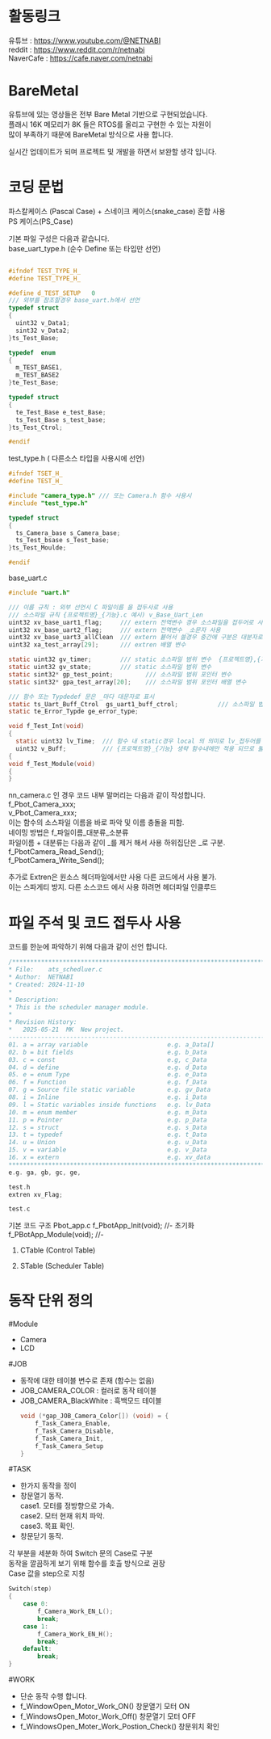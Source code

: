 # 활동링크
유튜브 : https://www.youtube.com/@NETNABI  
reddit : https://www.reddit.com/r/netnabi  
NaverCafe : https://cafe.naver.com/netnabi  

# BareMetal
유튜브에 있는 영상들은 전부 Bare Metal 기반으로 구현되었습니다.  
플래시 16K 메모리가 8K 들은 RTOS를 올리고 구현한 수 있는 자원이  
많이 부족하기 때문에 BareMetal 방식으로 사용 합니다.  

실시간 업데이트가 되며 프로젝트 및 개발을 하면서 보완할 생각 입니다.  

# 코딩 문법 
파스칼케이스 (Pascal Case) + 스네이크 케이스(snake_case) 혼합 사용  
PS 케이스(PS_Case)   

기본 파일 구성은 다음과 같습니다.  
base_uart_type.h  (순수 Define 또는 타입만 선언)  
```c

#ifndef TEST_TYPE_H_
#define TEST_TYPE_H_

#define d_TEST_SETUP   0
/// 외부를 참조할경우 base_uart.h에서 선언  
typedef struct
{
  uint32 v_Data1;
  sint32 v_Data2;
}ts_Test_Base;

typedef  enum
{
  m_TEST_BASE1,
  m_TEST_BASE2
}te_Test_Base;

typedef struct
{
  te_Test_Base e_test_Base;
  ts_Test_Base s_test_base;
}ts_Test_Ctrol;

#endif
```
test_type.h ( 다른소스 타입을 사용시에 선언)
```c
#ifndef TSET_H_
#define TEST_H_

#include "camera_type.h" /// 또는 Camera.h 함수 사용시 
#include "test_type.h"

typedef struct
{
  ts_Camera_base s_Camera_base;
  ts_Test_bsase s_Test_base;
}ts_Test_Moulde;

#endif
```
base_uart.c
```c
#include "uart.h"

/// 이름 규칙 : 외부 선언시 C 파일이름 을 접두사로 사용
/// 소스파일 규칙 {프로젝트명}_{기능}.c 예시) v_Base_Uart_Len  
uint32 xv_base_uart1_flag;     /// extern 전역변수 경우 소스파일을 접두어로 사용하여 출처를 알림   
uint32 xv_base_uart2_flag;     /// extern 전역변수 _소문자 사용    
uint32 xv_base_uart3_allClean  /// extern 븉어서 쓸경우 중간에 구분은 대분자로 표현  
uint32 xa_test_array[29];      /// extren 배열 변수  

static uint32 gv_timer;        /// static 소스파일 범위 변수  {프로젝트명},{기능} 은 생략 할수 있다.  
static uint32 gv_state;        /// static 소스파일 범위 변수  
static sint32* gp_test_point;         /// 소스파일 범위 포인터 변수  
static sint32* gpa_test_array[20];    /// 소스파일 범위 포인터 배열 변수  

/// 함수 또는 Typdedef 문은 _마다 대문자로 표시  
static ts_Uart_Buff_Ctrol  gs_uart1_buff_ctrol;           /// 소스파일 범위 구조체.  
static te_Error_Typde ge_error_type;  

void f_Test_Int(void)
{
  static uint32 lv_Time;  /// 함수 내 static경우 local 의 의미로 lv_접두어를 사용.
  uint32 v_Buff;          /// {프로젝트명}_{기능} 생략 함수내에만 적용 되므로 불필요
{
void f_Test_Module(void)
{
}

```

nn_camera.c 인 경우 코드 내부 말머리는 다음과 같이 작성합니다.  
f_Pbot_Camera_xxx;  
v_Pbot_Camera_xxx;  
이는 함수의 소스파일 이름을 바로 파악 및 이름 충돌을 피함.  
네이밍 방법은 f_파일이름_대분류_소분류  
파일이름 + 대분류는 다음과 같이 _를 제거 해서 사용
하위집단은 _로 구분.
f_PbotCamera_Read_Send();  
f_PbotCamera_Write_Send();  
  
추가로 Extren은 원소스 헤더파일에서만 사용 다른 코드에서 사용 불가.  
이는 스파게티 방지.  다른 소스코드 에서 사용 하려면 헤더파일 인클루드  
  
# 파일 주석 및 코드 접두사 사용 
코드를 한눈에 파악하기 위해 다음과 같이 선언 합니다. 
```c
/******************************************************************************
* File:    ats_schedluer.c
* Author:  NETNABI
* Created: 2024-11-10
*
* Description:
* This is the scheduler manager module.
*
* Revision History:
*   2025-05-21  MK  New project.
-------------------------------------------------------------------------------
01. a = array variable                      e.g. a_Data[]
02. b = bit fields                          e.g. b_Data
03. c = const                               e.g, c_Data
04. d = define                              e.g. d_Data
05. e = enum Type                           e.g. e_Data
06. f = Function                            e.g. f_Data
07. g = Source file static variable         e.g. gv_Data
08. i = Inline                              e.g. i_Data
09. l = Static variables inside functions   e.g. lv_Data
10. m = enum member                         e.g. m_Data
11. p = Pointer                             e.g. p_Data 
12. s = struct                              e.g. s_Data 
13. t = typedef                             e.g. t_Data 
14. u = Union                               e.g. u_Data 
15. v = variable                            e.g. v_Data
16. x = extern                              e.g. xv_data
******************************************************************************/
e.g. ga, gb, gc, ge,

test.h
extren xv_Flag;

test.c

```
기본 코드 구조
Pbot_app.c
f_PbotApp_Init(void);    //- 초기화
f_PBotApp_Module(void);  //- 


1. CTable (Control Table)

2. STable (Scheduler Table)

# 동작 단위 정의   
#Module    
- Camera   
- LCD  
  
#JOB  
  - 동작에 대한 테이블 변수로 존재 (함수는 없음)  
  - JOB_CAMERA_COLOR : 컬러로 동작 테이블  
  - JOB_CAMERA_BlackWhite : 흑백모드 테이블  
    ```c  
    void (*gap_JOB_Camera_Color[]) (void) = {  
        f_Task_Camera_Enable,  
        f_Task_Camera_Disable,  
        f_Task_Camera_Init,  
        f_Task_Camera_Setup  
    }
    ```    
#TASK  
  - 한가지 동작을 정이  
  - 창문열기 동작.  
    case1. 모터를 정방향으로 가속.  
    case2. 모터 현재 위치 파악.  
    case3. 목표 확인.  
  - 창문닫기 동작.
  
  각 부분을 세분화 하여 Switch 문의 Case로 구분  
  동작을 깔끔하게 보기 위해 함수를 호출 방식으로 권장  
  Case 값을 step으로 지칭  
  ```c  
  Switch(step)  
  {  
      case 0:  
          f_Camera_Work_EN_L();   
          break;   
      case 1:  
          f_Camera_Work_EN_H();  
          break;  
      default:   
          break;   
  }  
  ```
#WORK  
  - 단순 동작 수행 합니다.  
  - f_WindowOpen_Motor_Work_ON() 창문열기 모터 ON  
  - f_WindowsOpen_Motor_Work_Off() 창문열기 모터 OFF  
  - f_WindowsOpen_Moter_Work_Postion_Check() 창문위치 확인
    
  
    
